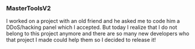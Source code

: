 ### MasterToolsV2 

I worked on a project with an old friend and he asked me to code him a DDoS/hacking panel which I accepted. 
But today I realize that I do not belong to this project anymore and there are so many new developers who that project I made could help them so I decided to release it! 

